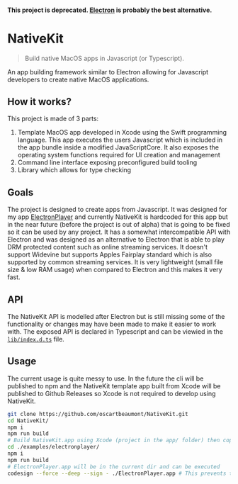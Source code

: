 #### This project is deprecated. [Electron](https://www.electronjs.org) is probably the best alternative.

# NativeKit

> Build native MacOS apps in Javascript (or Typescript).

An app building framework similar to Electron allowing for Javascript developers to create native MacOS applications.

## How it works?

This project is made of 3 parts:

1. Template MacOS app developed in Xcode using the Swift programming language. This app executes the users Javascript which is included in the app bundle inside a modified JavaScriptCore. It also exposes the operating system functions required for UI creation and management
2. Command line interface exposing preconfigured build tooling
3. Library which allows for type checking

## Goals

The project is designed to create apps from Javascript. It was designed for my app [ElectronPlayer](https://github.com/oscartbeaumont/ElectronPlayer) and currently NativeKit is hardcoded for this app but in the near future (before the project is out of alpha) that is going to be fixed so it can be used by any project. It has a somewhat intercompatible API with Electron and was designed as an alternative to Electron that is able to play DRM protected content such as online streaming services. It doesn't support Widevine but supports Apples Fairplay standard which is also supported by common streaming services. It is very lightweight (small file size & low RAM usage) when compared to Electron and this makes it very fast.

## API

The NativeKit API is modelled after Electron but is still missing some of the functionality or changes may have been made to make it easier to work with. The exposed API is declared in Typescript and can be viewied in the [`lib/index.d.ts`](lib/index.d.ts) file.

## Usage

The current usage is quite messy to use. In the future the cli will be published to npm and the NativeKit template app built from Xcode will be published to Github Releases so Xcode is not required to develop using NativeKit.

```bash
git clone https://github.com/oscartbeaumont/NativeKit.git
cd NativeKit/
npm i
npm run build
# Build NativeKit.app using Xcode (project in the app/ folder) then copy it to this dist/cli/ directory
cd ./examples/electronplayer/
npm i
npm run build
# ElectronPlayer.app will be in the current dir and can be executed
codesign --force --deep --sign - ./ElectronPlayer.app # This prevents the app being detected as damaged in Catalina
```
